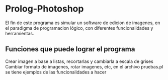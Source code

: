 # Prolog-Photoshop

El fin de este programa es simular un software de edicion de imagenes, en el paradigma de programacion lógico, con diferentes funcionalidades y herramientas.


## Funciones que puede lograr el programa

Crear imagen a base a listas, recortarlas y cambiarla a escala de grises
Cambiar formato de imagenes, rotar imagenes, etc, en el archivo pruebas.pl se tiene
ejemplos de las funcionalidades a hacer
